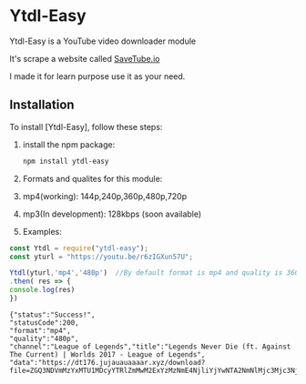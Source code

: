 # Ytdl-Easy
Ytdl-Easy is a YouTube video downloader module

It's scrape a website called [SaveTube.io](https://savetube.io)

I made it for learn purpose use it as your need.


## Installation

To install [Ytdl-Easy], follow these steps:

1. install the npm package:

   ```bash
   npm install ytdl-easy
   ```

2. Formats and qualites for this module:

1. mp4(working):    144p,240p,360p,480p,720p
2. mp3(In development): 128kbps (soon available)


3. Examples:
```javascript
const Ytdl = require("ytdl-easy");
const yturl = "https://youtu.be/r6zIGXun57U";

Ytdl(yturl,'mp4','480p')  //By default format is mp4 and quality is 360p
.then( res => {
console.log(res)
})
```
```output
{"status":"Success!",
"statusCode":200,
"format":"mp4",
"quality":"480p",
"channel":"League of Legends","title":"Legends Never Die (ft. Against The Current) | Worlds 2017 - League of Legends",
"data":"https://dt176.jujauauaaaar.xyz/download?file=ZGQ3NDVmMzYxMTU1MDcyYTRlZmMwM2ExYzMzNmE4NjliYjYwNTA2NmNlMjc3Mjc3NjU0ZDE1OTdmNTczY2ZjNl80ODBwLm1wNOKYr1NhdmVUdWJlLmlvLUxlZ2VuZHMgTmV2ZXIgRGllIChmdC4gQWdhaW5zdCBUaGUgQ3VycmVudCkgfCBXb3JsZHMgMjAxNyAtIExlYWd1ZSBvZiBMZWdlbmRz4pivNDgwcA"}
```
